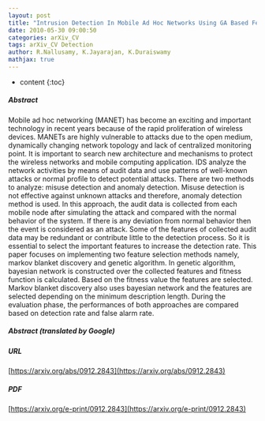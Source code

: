 ```yaml
---
layout: post
title: "Intrusion Detection In Mobile Ad Hoc Networks Using GA Based Feature Selection"
date: 2010-05-30 09:00:50
categories: arXiv_CV
tags: arXiv_CV Detection
author: R.Nallusamy, K.Jayarajan, K.Duraiswamy
mathjax: true
---
```


* content
{:toc}

##### Abstract
Mobile ad hoc networking (MANET) has become an exciting and important technology in recent years because of the rapid proliferation of wireless devices. MANETs are highly vulnerable to attacks due to the open medium, dynamically changing network topology and lack of centralized monitoring point. It is important to search new architecture and mechanisms to protect the wireless networks and mobile computing application. IDS analyze the network activities by means of audit data and use patterns of well-known attacks or normal profile to detect potential attacks. There are two methods to analyze: misuse detection and anomaly detection. Misuse detection is not effective against unknown attacks and therefore, anomaly detection method is used. In this approach, the audit data is collected from each mobile node after simulating the attack and compared with the normal behavior of the system. If there is any deviation from normal behavior then the event is considered as an attack. Some of the features of collected audit data may be redundant or contribute little to the detection process. So it is essential to select the important features to increase the detection rate. This paper focuses on implementing two feature selection methods namely, markov blanket discovery and genetic algorithm. In genetic algorithm, bayesian network is constructed over the collected features and fitness function is calculated. Based on the fitness value the features are selected. Markov blanket discovery also uses bayesian network and the features are selected depending on the minimum description length. During the evaluation phase, the performances of both approaches are compared based on detection rate and false alarm rate.

##### Abstract (translated by Google)


##### URL
[https://arxiv.org/abs/0912.2843](https://arxiv.org/abs/0912.2843)

##### PDF
[https://arxiv.org/e-print/0912.2843](https://arxiv.org/e-print/0912.2843)

